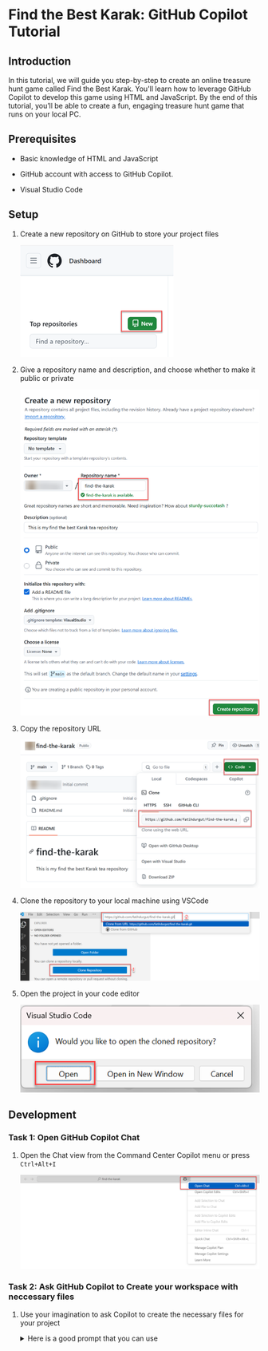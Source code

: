 # Find the Best Karak: GitHub Copilot Tutorial

## Introduction

 In this tutorial, we will guide you step-by-step to create an online treasure hunt game called Find the Best Karak. You'll learn how to leverage GitHub Copilot to develop this game using HTML and JavaScript. By the end of this tutorial, you’ll be able to create a fun, engaging treasure hunt game that runs on your local PC.

## Prerequisites

* Basic knowledge of HTML and JavaScript

* GitHub account with access to GitHub Copilot.

* Visual Studio Code

## Setup

1. Create a new repository on GitHub to store your project files

    ![Create a new repository on GitHub](./Assets/image.png)

2. Give a repository name and description, and choose whether to make it public or private

    ![Create a new repository scree](./Assets/image-1.png)

3. Copy the repository URL

    ![Copy the repository URL](./Assets/image-2.png)

4. Clone the repository to your local machine using VSCode

    ![Clone the repository in VSCode](./Assets/image-3.png)

5. Open the project in your code editor

    ![Open the project in your VSCode](./Assets/image-4.png)

## Development

### Task 1: Open GitHub Copilot Chat

 1. Open the Chat view from the Command Center Copilot menu or press ```Ctrl+Alt+I```

    ![Open Copilot chat](./Assets/image-5.png)

### Task 2: Ask GitHub Copilot to Create your workspace with neccessary files

 1. Use your imagination to ask Copilot to create the necessary files for your project

    <details>
        <summary>Here is a good prompt that you can use </summary>

        I'm creating a simple online treasure hunt game called "Find the Best Karak" using HTML and JavaScript. The game will provide clues based on touristic places in Qatar, and the player will enter the name of the location to proceed.
        Please help me generate the basic HTML, JavaScript and CSS files needed for this game.The HTML file will include a heading, a paragraph to display clues, an input field for the player to enter the location, and a submit button. The JavaScript file will contain the logic for generating clues and checking the player's input.

   </details>